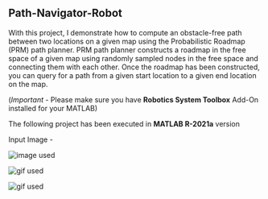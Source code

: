 ## Path-Navigator-Robot
With this project, I demonstrate how to compute an obstacle-free path between two locations on a given
map using the Probabilistic Roadmap (PRM) path planner. PRM path planner constructs a roadmap in
the free space of a given map using randomly sampled nodes in the free space and connecting them
with each other. Once the roadmap has been constructed, you can query for a path from a given start location to a given end location on the map.

(*Important* - Please make sure you have **Robotics System Toolbox** Add-On installed for your MATLAB)

The following project has been executed in **MATLAB R-2021a** version 

Input Image - 

![image used](https://github.com/souvik0306/Path-Navigator-Robot/blob/master/Route_Map_Solved.jpeg?raw=true)

![gif used](https://github.com/souvik0306/Path-Navigator-Robot/blob/master/Simulation_1.gif?raw=true)

![gif used](https://github.com/souvik0306/Path-Navigator-Robot/blob/master/Simulation_2.gif?raw=true)
